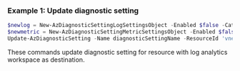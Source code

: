 ### Example 1: Update diagnostic setting
```powershell
$newlog = New-AzDiagnosticSettingLogSettingsObject -Enabled $false -Category 'VMProtectionAlerts'
$newmetric = New-AzDiagnosticSettingMetricSettingsObject -Enabled $false -Category 'AllMetrics'
Update-AzDiagnosticSetting -Name diagnosticSettingName -ResourceId 'vnetId' -Log $newlog -Metric $newmetric
```

These commands update diagnostic setting for resource with log analytics workspace as destination.

